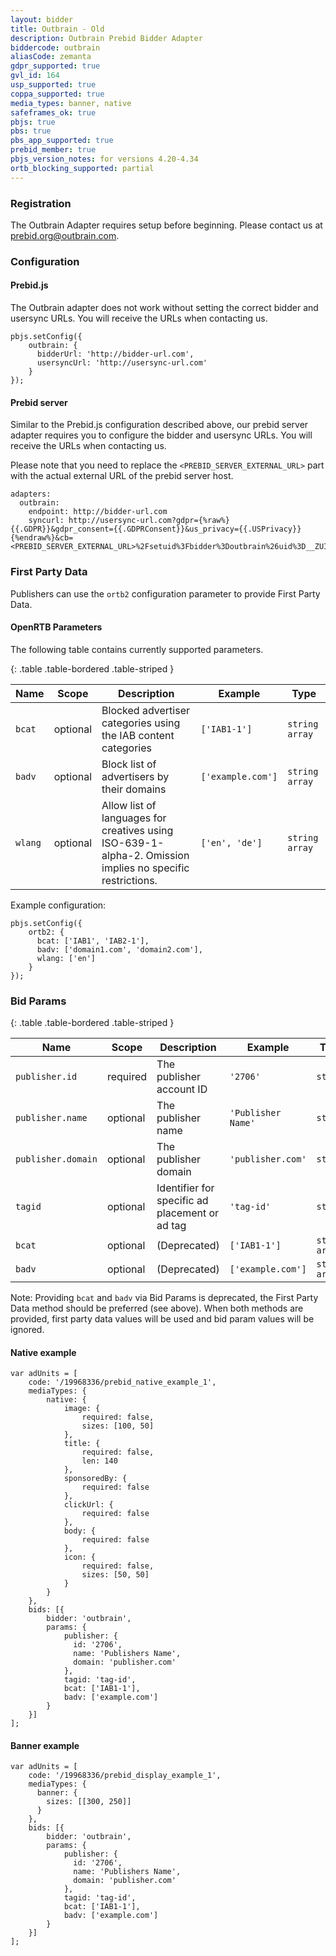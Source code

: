 ```yaml
---
layout: bidder
title: Outbrain - Old
description: Outbrain Prebid Bidder Adapter
biddercode: outbrain
aliasCode: zemanta
gdpr_supported: true
gvl_id: 164
usp_supported: true
coppa_supported: true
media_types: banner, native
safeframes_ok: true
pbjs: true
pbs: true
pbs_app_supported: true
prebid_member: true
pbjs_version_notes: for versions 4.20-4.34
ortb_blocking_supported: partial
---
```


### Registration

The Outbrain Adapter requires setup before beginning. Please contact us at prebid.org@outbrain.com.

### Configuration

#### Prebid.js

The Outbrain adapter does not work without setting the correct bidder and usersync URLs.
You will receive the URLs when contacting us.
```
pbjs.setConfig({
    outbrain: {
      bidderUrl: 'http://bidder-url.com',
      usersyncUrl: 'http://usersync-url.com'
    }
});
```

#### Prebid server

Similar to the Prebid.js configuration described above, our prebid server adapter requires you to configure the bidder and usersync URLs.
You will receive the URLs when contacting us. 

Please note that you need to replace the `<PREBID_SERVER_EXTERNAL_URL>` part with the actual external URL of the prebid server host.
```
adapters:
  outbrain:
    endpoint: http://bidder-url.com
    syncurl: http://usersync-url.com?gdpr={%raw%}{{.GDPR}}&gdpr_consent={{.GDPRConsent}}&us_privacy={{.USPrivacy}}{%endraw%}&cb=<PREBID_SERVER_EXTERNAL_URL>%2Fsetuid%3Fbidder%3Doutbrain%26uid%3D__ZUID__

```

### First Party Data
Publishers can use the `ortb2` configuration parameter to provide First Party Data.

#### OpenRTB Parameters
The following table contains currently supported parameters.

{: .table .table-bordered .table-striped }

| Name               | Scope    | Description                                                                                               | Example            | Type           |
|--------------------|----------|-----------------------------------------------------------------------------------------------------------|--------------------|----------------|
| `bcat`             | optional | Blocked advertiser categories using the IAB content categories                                            | `['IAB1-1']`       | `string array` |
| `badv`             | optional | Block list of advertisers by their domains                                                                | `['example.com']`  | `string array` |
| `wlang`            | optional | Allow list of languages for creatives using ISO-639-1-alpha-2. Omission implies no specific restrictions. | `['en', 'de']`     | `string array` |


Example configuration:
```
pbjs.setConfig({
    ortb2: {
      bcat: ['IAB1', 'IAB2-1'],
      badv: ['domain1.com', 'domain2.com'],
      wlang: ['en']
    }
});
```

### Bid Params

{: .table .table-bordered .table-striped }

| Name               | Scope    | Description                                    | Example            | Type           |
|--------------------|----------|------------------------------------------------|--------------------|----------------|
| `publisher.id`     | required | The publisher account ID                       | `'2706'`           | `string`       |
| `publisher.name`   | optional | The publisher name                             | `'Publisher Name'` | `string`       |
| `publisher.domain` | optional | The publisher domain                           | `'publisher.com'`  | `string`       |
| `tagid`            | optional | Identifier for specific ad placement or ad tag | `'tag-id'`         | `string`       |
| `bcat`             | optional | (Deprecated)                                   | `['IAB1-1']`       | `string array` |
| `badv`             | optional | (Deprecated)                                   | `['example.com']`  | `string array` |

Note: Providing `bcat` and `badv` via Bid Params is deprecated, the First Party Data method should be preferred (see above). When both methods are provided, first party data values will be used and bid param values will be ignored.

#### Native example

```
var adUnits = [
    code: '/19968336/prebid_native_example_1',
    mediaTypes: {
        native: {
            image: {
                required: false,
                sizes: [100, 50]
            },
            title: {
                required: false,
                len: 140
            },
            sponsoredBy: {
                required: false
            },
            clickUrl: {
                required: false
            },
            body: {
                required: false
            },
            icon: {
                required: false,
                sizes: [50, 50]
            }
        }
    },
    bids: [{
        bidder: 'outbrain',
        params: {
            publisher: {
              id: '2706',
              name: 'Publishers Name',
              domain: 'publisher.com'
            },
            tagid: 'tag-id',
            bcat: ['IAB1-1'],
            badv: ['example.com']
        }
    }]
];
```

#### Banner example
```
var adUnits = [
    code: '/19968336/prebid_display_example_1',
    mediaTypes: {
      banner: {
        sizes: [[300, 250]]
      } 
    },
    bids: [{
        bidder: 'outbrain',
        params: {
            publisher: {
              id: '2706',
              name: 'Publishers Name',
              domain: 'publisher.com'
            },
            tagid: 'tag-id',
            bcat: ['IAB1-1'],
            badv: ['example.com']
        }
    }]
];
```
